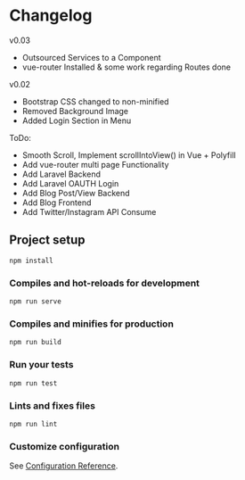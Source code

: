 # Changelog

v0.03

- Outsourced Services to a Component
- vue-router Installed & some work regarding Routes done

v0.02

- Bootstrap CSS changed to non-minified
- Removed Background Image
- Added Login Section in Menu

ToDo:

- Smooth Scroll, Implement scrollIntoView() in Vue + Polyfill
- Add vue-router multi page Functionality
- Add Laravel Backend
- Add Laravel OAUTH Login 
- Add Blog Post/View Backend
- Add Blog Frontend
- Add Twitter/Instagram API Consume

## Project setup
```
npm install
```

### Compiles and hot-reloads for development
```
npm run serve
```

### Compiles and minifies for production
```
npm run build
```

### Run your tests
```
npm run test
```

### Lints and fixes files
```
npm run lint
```

### Customize configuration
See [Configuration Reference](https://cli.vuejs.org/config/).
